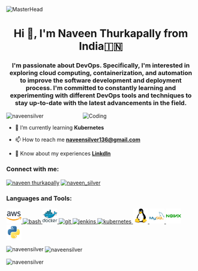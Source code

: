 ![MasterHead](https://cdn.dribbble.com/userupload/7725814/file/original-ad34e5a3d587a8a90b6586de67710225.gif)
<h1 align="center">Hi 👋, I'm Naveen Thurkapally from India🇮🇳</h1>
<h3 align="center">I'm passionate about DevOps. Specifically, I'm interested in exploring cloud computing, containerization, and automation to improve the software development and deployment process. I'm committed to constantly learning and experimenting with different DevOps tools and techniques to stay up-to-date with the latest advancements in the field. </h3>

<img align="right" alt="Coding" width="300" src="https://img.freepik.com/premium-vector/devops-engineer-flat-illustration_203633-2089.jpg">

<p align="left"> <img src="https://komarev.com/ghpvc/?username=naveensilver&label=Profile%20views&color=0e75b6&style=flat" alt="naveensilver" /> </p>

- 🌱 I’m currently learning **Kubernetes**

- 📫 How to reach me **naveensilver136@gmail.com**

- 📄 Know about my experiences **[LinkdIn](https://www.linkedin.com/in/naveen-silver-devops/)**

<h3 align="left">Connect with me:</h3>
<p align="left">
<a href="https://linkedin.com/in/naveen thurkapally" target="blank"><img align="center" src="https://raw.githubusercontent.com/rahuldkjain/github-profile-readme-generator/master/src/images/icons/Social/linked-in-alt.svg" alt="naveen thurkapally" height="30" width="40" /></a>
<a href="https://instagram.com/naveen_silver" target="blank"><img align="center" src="https://raw.githubusercontent.com/rahuldkjain/github-profile-readme-generator/master/src/images/icons/Social/instagram.svg" alt="naveen_silver" height="30" width="40" /></a>
</p>

<h3 align="left">Languages and Tools:</h3>
<p align="left"> <a href="https://aws.amazon.com" target="_blank" rel="noreferrer"> <img src="https://raw.githubusercontent.com/devicons/devicon/master/icons/amazonwebservices/amazonwebservices-original-wordmark.svg" alt="aws" width="40" height="40"/> </a> <a href="https://www.gnu.org/software/bash/" target="_blank" rel="noreferrer"> <img src="https://www.vectorlogo.zone/logos/gnu_bash/gnu_bash-icon.svg" alt="bash" width="40" height="40"/> </a> <a href="https://www.docker.com/" target="_blank" rel="noreferrer"> <img src="https://raw.githubusercontent.com/devicons/devicon/master/icons/docker/docker-original-wordmark.svg" alt="docker" width="40" height="40"/> </a> <a href="https://git-scm.com/" target="_blank" rel="noreferrer"> <img src="https://www.vectorlogo.zone/logos/git-scm/git-scm-icon.svg" alt="git" width="40" height="40"/> </a> <a href="https://www.jenkins.io" target="_blank" rel="noreferrer"> <img src="https://www.vectorlogo.zone/logos/jenkins/jenkins-icon.svg" alt="jenkins" width="40" height="40"/> </a> <a href="https://kubernetes.io" target="_blank" rel="noreferrer"> <img src="https://www.vectorlogo.zone/logos/kubernetes/kubernetes-icon.svg" alt="kubernetes" width="40" height="40"/> </a> <a href="https://www.linux.org/" target="_blank" rel="noreferrer"> <img src="https://raw.githubusercontent.com/devicons/devicon/master/icons/linux/linux-original.svg" alt="linux" width="40" height="40"/> </a> <a href="https://www.mysql.com/" target="_blank" rel="noreferrer"> <img src="https://raw.githubusercontent.com/devicons/devicon/master/icons/mysql/mysql-original-wordmark.svg" alt="mysql" width="40" height="40"/> </a> <a href="https://www.nginx.com" target="_blank" rel="noreferrer"> <img src="https://raw.githubusercontent.com/devicons/devicon/master/icons/nginx/nginx-original.svg" alt="nginx" width="40" height="40"/> </a> <a href="https://www.python.org" target="_blank" rel="noreferrer"> <img src="https://raw.githubusercontent.com/devicons/devicon/master/icons/python/python-original.svg" alt="python" width="40" height="40"/> </a> </p>

<p><img align="left" src="https://github-readme-stats.vercel.app/api/top-langs?username=naveensilver&show_icons=true&locale=en&layout=compact" alt="naveensilver" /></p>

<p>&nbsp;<img align="center" src="https://github-readme-stats.vercel.app/api?username=naveensilver&show_icons=true&locale=en" alt="naveensilver" /></p>

<p><img align="center" src="https://github-readme-streak-stats.herokuapp.com/?user=naveensilver&" alt="naveensilver" /></p>
